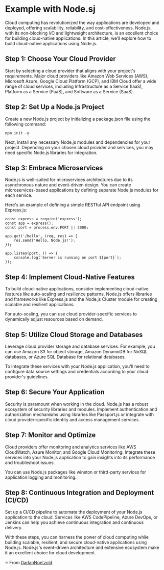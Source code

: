 # Example with Node.sj

Cloud computing has revolutionized the way applications are developed and deployed, offering scalability, reliability, and cost-effectiveness. Node.js, with its non-blocking I/O and lightweight architecture, is an excellent choice for building cloud-native applications. In this article, we'll explore how to build cloud-native applications using Node.js.


## Step 1: Choose Your Cloud Provider
Start by selecting a cloud provider that aligns with your project's requirements. Major cloud providers like Amazon Web Services (AWS), Microsoft Azure, Google Cloud Platform (GCP), and IBM Cloud offer a wide range of cloud services, including Infrastructure as a Service (IaaS), Platform as a Service (PaaS), and Software as a Service (SaaS).

## Step 2: Set Up a Node.js Project
Create a new Node.js project by initializing a package.json file using the following command:

```
npm init -y
```

Next, install any necessary Node.js modules and dependencies for your project. Depending on your chosen cloud provider and services, you may need specific Node.js libraries for integration.

## Step 3: Embrace Microservices
Node.js is well-suited for microservices architectures due to its asynchronous nature and event-driven design. You can create microservices-based applications by defining separate Node.js modules for each service.

Here's an example of defining a simple RESTful API endpoint using Express.js:

```
const express = require('express');
const app = express();
const port = process.env.PORT || 3000;

app.get('/hello', (req, res) => {
    res.send('Hello, Node.js!');
});

app.listen(port, () => {
    console.log(`Server is running on port ${port}`);
});
```

## Step 4: Implement Cloud-Native Features
To build cloud-native applications, consider implementing cloud-native features like auto-scaling and resilience patterns. Node.js offers libraries and frameworks like Express.js and the Node.js Cluster module for creating scalable and resilient applications.

For auto-scaling, you can use cloud provider-specific services to dynamically adjust resources based on demand.

## Step 5: Utilize Cloud Storage and Databases
Leverage cloud provider storage and database services. For example, you can use Amazon S3 for object storage, Amazon DynamoDB for NoSQL databases, or Azure SQL Database for relational databases.

To integrate these services with your Node.js application, you'll need to configure data source settings and credentials according to your cloud provider's guidelines.

## Step 6: Secure Your Application
Security is paramount when working in the cloud. Node.js has a robust ecosystem of security libraries and modules. Implement authentication and authorization mechanisms using libraries like Passport.js or integrate with cloud provider-specific identity and access management services.

## Step 7: Monitor and Optimize
Cloud providers offer monitoring and analytics services like AWS CloudWatch, Azure Monitor, and Google Cloud Monitoring. Integrate these services into your Node.js application to gain insights into its performance and troubleshoot issues.

You can use Node.js packages like winston or third-party services for application logging and monitoring.

## Step 8: Continuous Integration and Deployment (CI/CD)
Set up a CI/CD pipeline to automate the deployment of your Node.js application to the cloud. Services like AWS CodePipeline, Azure DevOps, or Jenkins can help you achieve continuous integration and continuous delivery.

With these steps, you can harness the power of cloud computing while building scalable, resilient, and secure cloud-native applications using Node.js. Node.js's event-driven architecture and extensive ecosystem make it an excellent choice for cloud development.


⭐️ From [DarlanNoetzold](https://github.com/DarlanNoetzold)
